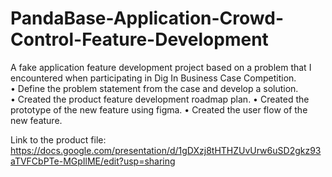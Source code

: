 # PandaBase-Application-Crowd-Control-Feature-Development
A fake application feature development project based on a problem that I encountered when participating in Dig In Business Case Competition.  
• Define the problem statement from the case and develop a solution.  
• Created the product feature development roadmap plan. 
• Created the prototype of the new feature using figma. 
• Created the user flow of the new feature. 
  
Link to the product file: https://docs.google.com/presentation/d/1gDXzj8tHTHZUvUrw6uSD2gkz93aTVFCbPTe-MGpIlME/edit?usp=sharing    
